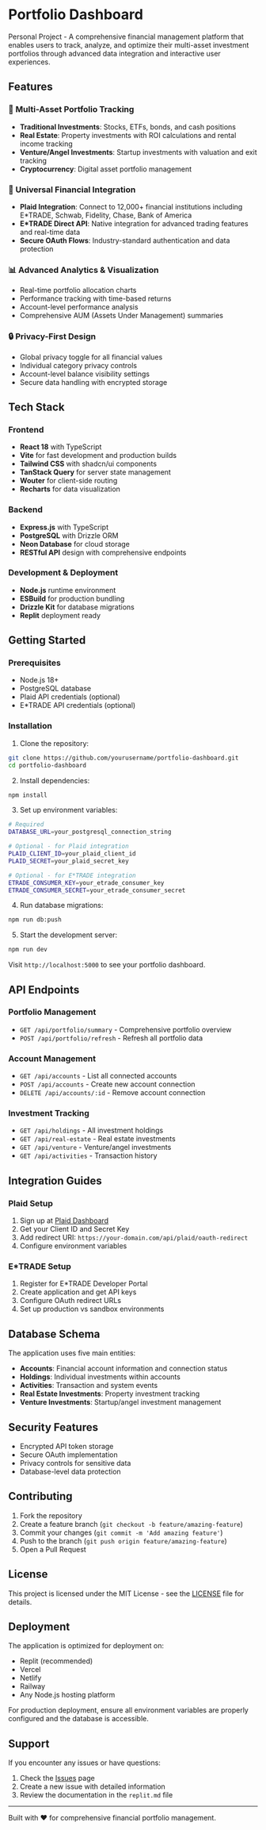 # Portfolio Dashboard

Personal Project - A comprehensive financial management platform that enables users to track, analyze, and optimize their multi-asset investment portfolios through advanced data integration and interactive user experiences.

## Features

### 🏦 Multi-Asset Portfolio Tracking
- **Traditional Investments**: Stocks, ETFs, bonds, and cash positions
- **Real Estate**: Property investments with ROI calculations and rental income tracking
- **Venture/Angel Investments**: Startup investments with valuation and exit tracking
- **Cryptocurrency**: Digital asset portfolio management

### 🔗 Universal Financial Integration
- **Plaid Integration**: Connect to 12,000+ financial institutions including E*TRADE, Schwab, Fidelity, Chase, Bank of America
- **E*TRADE Direct API**: Native integration for advanced trading features and real-time data
- **Secure OAuth Flows**: Industry-standard authentication and data protection

### 📊 Advanced Analytics & Visualization
- Real-time portfolio allocation charts
- Performance tracking with time-based returns
- Account-level performance analysis
- Comprehensive AUM (Assets Under Management) summaries

### 🔒 Privacy-First Design
- Global privacy toggle for all financial values
- Individual category privacy controls
- Account-level balance visibility settings
- Secure data handling with encrypted storage

## Tech Stack

### Frontend
- **React 18** with TypeScript
- **Vite** for fast development and production builds
- **Tailwind CSS** with shadcn/ui components
- **TanStack Query** for server state management
- **Wouter** for client-side routing
- **Recharts** for data visualization

### Backend
- **Express.js** with TypeScript
- **PostgreSQL** with Drizzle ORM
- **Neon Database** for cloud storage
- **RESTful API** design with comprehensive endpoints

### Development & Deployment
- **Node.js** runtime environment
- **ESBuild** for production bundling
- **Drizzle Kit** for database migrations
- **Replit** deployment ready

## Getting Started

### Prerequisites
- Node.js 18+ 
- PostgreSQL database
- Plaid API credentials (optional)
- E*TRADE API credentials (optional)

### Installation

1. Clone the repository:
```bash
git clone https://github.com/yourusername/portfolio-dashboard.git
cd portfolio-dashboard
```

2. Install dependencies:
```bash
npm install
```

3. Set up environment variables:
```bash
# Required
DATABASE_URL=your_postgresql_connection_string

# Optional - for Plaid integration
PLAID_CLIENT_ID=your_plaid_client_id
PLAID_SECRET=your_plaid_secret_key

# Optional - for E*TRADE integration
ETRADE_CONSUMER_KEY=your_etrade_consumer_key
ETRADE_CONSUMER_SECRET=your_etrade_consumer_secret
```

4. Run database migrations:
```bash
npm run db:push
```

5. Start the development server:
```bash
npm run dev
```

Visit `http://localhost:5000` to see your portfolio dashboard.

## API Endpoints

### Portfolio Management
- `GET /api/portfolio/summary` - Comprehensive portfolio overview
- `POST /api/portfolio/refresh` - Refresh all portfolio data

### Account Management
- `GET /api/accounts` - List all connected accounts
- `POST /api/accounts` - Create new account connection
- `DELETE /api/accounts/:id` - Remove account connection

### Investment Tracking
- `GET /api/holdings` - All investment holdings
- `GET /api/real-estate` - Real estate investments
- `GET /api/venture` - Venture/angel investments
- `GET /api/activities` - Transaction history

## Integration Guides

### Plaid Setup
1. Sign up at [Plaid Dashboard](https://dashboard.plaid.com)
2. Get your Client ID and Secret Key
3. Add redirect URI: `https://your-domain.com/api/plaid/oauth-redirect`
4. Configure environment variables

### E*TRADE Setup
1. Register for E*TRADE Developer Portal
2. Create application and get API keys
3. Configure OAuth redirect URLs
4. Set up production vs sandbox environments

## Database Schema

The application uses five main entities:

- **Accounts**: Financial account information and connection status
- **Holdings**: Individual investments within accounts
- **Activities**: Transaction and system events
- **Real Estate Investments**: Property investment tracking
- **Venture Investments**: Startup/angel investment management

## Security Features

- Encrypted API token storage
- Secure OAuth implementation
- Privacy controls for sensitive data
- Database-level data protection

## Contributing

1. Fork the repository
2. Create a feature branch (`git checkout -b feature/amazing-feature`)
3. Commit your changes (`git commit -m 'Add amazing feature'`)
4. Push to the branch (`git push origin feature/amazing-feature`)
5. Open a Pull Request

## License

This project is licensed under the MIT License - see the [LICENSE](LICENSE) file for details.

## Deployment

The application is optimized for deployment on:
- Replit (recommended)
- Vercel
- Netlify
- Railway
- Any Node.js hosting platform

For production deployment, ensure all environment variables are properly configured and the database is accessible.

## Support

If you encounter any issues or have questions:
1. Check the [Issues](https://github.com/yourusername/portfolio-dashboard/issues) page
2. Create a new issue with detailed information
3. Review the documentation in the `replit.md` file

---

Built with ❤️ for comprehensive financial portfolio management.
